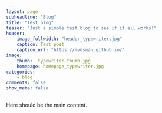 ```yaml
---
layout: page
subheadline: "Blog"
title: "Test blog"
teaser: "Just a simple test blog to see if it all works!"
header:
    image_fullwidth: "header_typewriter.jpg"
    caption: Test post
    caption_url: "https://mvdsman.github.io/"
image:
    thumb:  typewriter-thumb.jpg
    homepage: homepage_typewriter.jpg
categories:
    - blog
comments: false
show_meta: false
---
```

Here should be the main content.